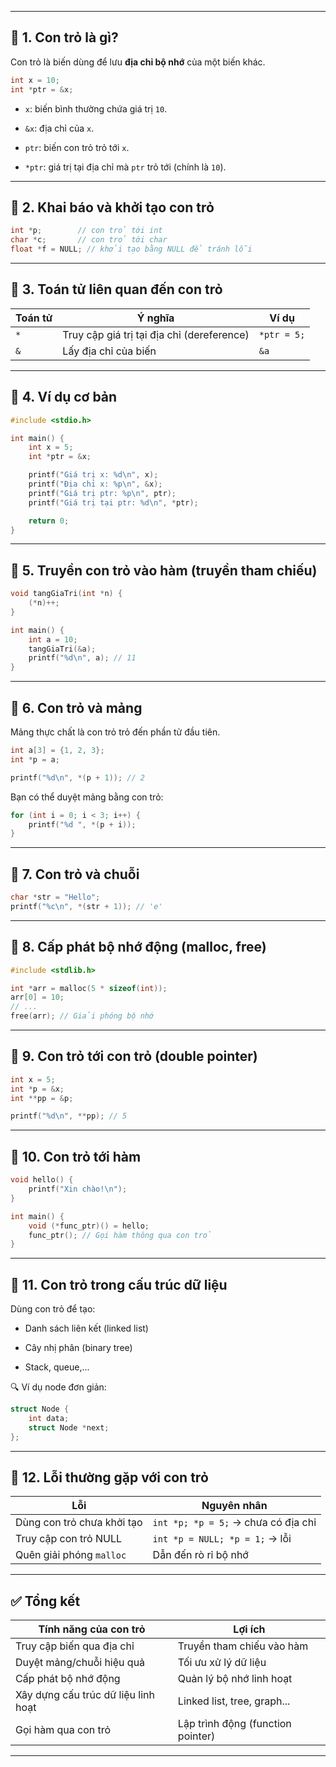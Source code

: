 
---

## 📌 1. **Con trỏ là gì?**

Con trỏ là biến dùng để lưu **địa chỉ bộ nhớ** của một biến khác.

```c
int x = 10;
int *ptr = &x;
```

- `x`: biến bình thường chứa giá trị `10`.
    
- `&x`: địa chỉ của `x`.
    
- `ptr`: biến con trỏ trỏ tới `x`.
    
- `*ptr`: giá trị tại địa chỉ mà `ptr` trỏ tới (chính là `10`).
    

---

## 📌 2. **Khai báo và khởi tạo con trỏ**

```c
int *p;        // con trỏ tới int
char *c;       // con trỏ tới char
float *f = NULL; // khởi tạo bằng NULL để tránh lỗi
```

---

## 📌 3. **Toán tử liên quan đến con trỏ**

|Toán tử|Ý nghĩa|Ví dụ|
|---|---|---|
|`*`|Truy cập giá trị tại địa chỉ (dereference)|`*ptr = 5;`|
|`&`|Lấy địa chỉ của biến|`&a`|

---

## 📌 4. **Ví dụ cơ bản**

```c
#include <stdio.h>

int main() {
    int x = 5;
    int *ptr = &x;

    printf("Giá trị x: %d\n", x);
    printf("Địa chỉ x: %p\n", &x);
    printf("Giá trị ptr: %p\n", ptr);
    printf("Giá trị tại ptr: %d\n", *ptr);

    return 0;
}
```

---

## 📌 5. **Truyền con trỏ vào hàm (truyền tham chiếu)**

```c
void tangGiaTri(int *n) {
    (*n)++;
}

int main() {
    int a = 10;
    tangGiaTri(&a);
    printf("%d\n", a); // 11
}
```

---

## 📌 6. **Con trỏ và mảng**

Mảng thực chất là con trỏ trỏ đến phần tử đầu tiên.

```c
int a[3] = {1, 2, 3};
int *p = a;

printf("%d\n", *(p + 1)); // 2
```

Bạn có thể duyệt mảng bằng con trỏ:

```c
for (int i = 0; i < 3; i++) {
    printf("%d ", *(p + i));
}
```

---

## 📌 7. **Con trỏ và chuỗi**

```c
char *str = "Hello";
printf("%c\n", *(str + 1)); // 'e'
```

---

## 📌 8. **Cấp phát bộ nhớ động (malloc, free)**

```c
#include <stdlib.h>

int *arr = malloc(5 * sizeof(int));
arr[0] = 10;
// ...
free(arr); // Giải phóng bộ nhớ
```

---

## 📌 9. **Con trỏ tới con trỏ (double pointer)**

```c
int x = 5;
int *p = &x;
int **pp = &p;

printf("%d\n", **pp); // 5
```

---

## 📌 10. **Con trỏ tới hàm**

```c
void hello() {
    printf("Xin chào!\n");
}

int main() {
    void (*func_ptr)() = hello;
    func_ptr(); // Gọi hàm thông qua con trỏ
}
```

---

## 📌 11. **Con trỏ trong cấu trúc dữ liệu**

Dùng con trỏ để tạo:

- Danh sách liên kết (linked list)
    
- Cây nhị phân (binary tree)
    
- Stack, queue,...
    

🔍 Ví dụ node đơn giản:

```c
struct Node {
    int data;
    struct Node *next;
};
```

---

## 📌 12. **Lỗi thường gặp với con trỏ**

|Lỗi|Nguyên nhân|
|---|---|
|Dùng con trỏ chưa khởi tạo|`int *p; *p = 5;` → chưa có địa chỉ|
|Truy cập con trỏ NULL|`int *p = NULL; *p = 1;` → lỗi|
|Quên giải phóng `malloc`|Dẫn đến rò rỉ bộ nhớ|

---

## ✅ Tổng kết

| Tính năng của con trỏ               | Lợi ích                           |
| ----------------------------------- | --------------------------------- |
| Truy cập biến qua địa chỉ           | Truyền tham chiếu vào hàm         |
| Duyệt mảng/chuỗi hiệu quả           | Tối ưu xử lý dữ liệu              |
| Cấp phát bộ nhớ động                | Quản lý bộ nhớ linh hoạt          |
| Xây dựng cấu trúc dữ liệu linh hoạt | Linked list, tree, graph...       |
| Gọi hàm qua con trỏ                 | Lập trình động (function pointer) |

---